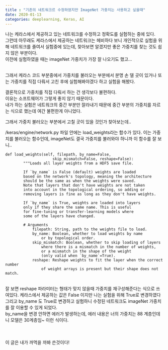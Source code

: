 ```yaml
---
title : "기존의 네트워크르 수정하였지만 ImageNet 가중치는 사용하고 싶을때"
date: 2020-01-13
categories: deeplearning, Keras, AI
---
```



나는 케라스에서 제공하고 있는 네트워크를 수정하고 정확도를 실험하는 중에 있다. <br>
그런데 아무래도 케라스에서 제공하는 네트워크는 헤비하다 보니 개인적으로 실험을 위해 네트워크를 줄여서 실험중에 있는데, 찾아보면 알겠지만 좋은 가중치를 찾는 것도 쉽지 않은 부분이다. <br>
이전에 실험하였을 때는 imageNet 가중치가 가장 잘 나오기도 했고…<br><br>

그래서 케라스 코드 부분중에서 가중치를 불러오는 부분에서 분명 손 델 곳이 있거나 또는 가중치를 직접 다뤄서 고친 후에 실험해봐야겠다 하고 실험을 해봤다.<br>

결론적으로 가중치를 직접 다뤄서 하는 건 생각보다 불편하다.<br>
이유는 소프트웨어가 그렇게 좋지 않기 때문이다.<br>
내가 하는 실험은 네트워크의 중간 부분만 잘라내기 때문에 중간 부분의 가중치를 자르는 식으로 했는데 여간 불편한게 아니었다.<br>

그래서 가중치 불러오는 부분에서 고칠 곳이 있을 것인가 찾아보는데..<br>

/keras/engine/network.py 파일 안에는 load_weights라는 함수가 있다. 이는 가중치를 불러오는 함수인데, imageNet도 결국 가중치를 불러와야 하니까 이 함수를 잘 보니..<br>

```
def load_weights(self, filepath, by_name=False,
                     skip_mismatch=False, reshape=False):
        """Loads all layer weights from a HDF5 save file.

        If `by_name` is False (default) weights are loaded
        based on the network's topology, meaning the architecture
        should be the same as when the weights were saved.
        Note that layers that don't have weights are not taken
        into account in the topological ordering, so adding or
        removing layers is fine as long as they don't have weights.

        If `by_name` is True, weights are loaded into layers
        only if they share the same name. This is useful
        for fine-tuning or transfer-learning models where
        some of the layers have changed.

        # Arguments
            filepath: String, path to the weights file to load.
            by_name: Boolean, whether to load weights by name
                or by topological order.
            skip_mismatch: Boolean, whether to skip loading of layers
                where there is a mismatch in the number of weights,
                or a mismatch in the shape of the weight
                (only valid when `by_name`=True).
            reshape: Reshape weights to fit the layer when the correct number
                of weight arrays is present but their shape does not match.

```
<br>
잘 보면 reshape 파라미터는 형태가 맞지 않을때 가중치를 재구성해준다는 식으로 쓰여있다. 케라스에서 제공하는 값은 False 이지만 나는 실험을 위해 True로 변경하였다<br>
그리고 by_name 도 True로 변경하고 실험하니 수정된 네트워크도 imageNet 가중치를 잘 이용할 수 있게 되었다.<br>
by_name을 변경 안하면 에러가 발생하는데, 에러 내용은 너의 가중치는 88 계층인데 니 모델은 30계층임~ 이런 식이다. <br>
<br><br><br>
이 글은 내가 까먹을 까봐 쓴것이다!<br>
